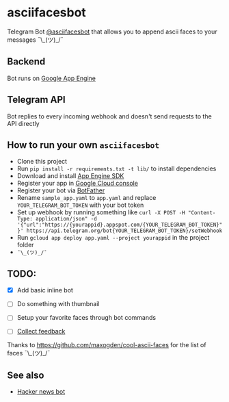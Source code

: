 # asciifacesbot
Telegram Bot [@asciifacesbot](https://telegram.me/asciifacesbot) that allows you to append ascii faces to your messages ¯\\\_(ツ)\_/¯

## Backend
Bot runs on [Google App Engine](https://cloud.google.com/appengine/)

## Telegram API
Bot replies to every incoming webhook and doesn't send requests to the API directly

## How to run your own `asciifacesbot`
- Clone this project
- Run `pip install -r requirements.txt -t lib/` to install dependencies
- Download and install [App Engine SDK](https://cloud.google.com/appengine/downloads)
- Register your app in [Google Cloud console](https://console.cloud.google.com)
- Register your bot via [BotFather](https://telegram.me/BotFather)
- Rename `sample_app.yaml` to `app.yaml` and replace `YOUR_TELEGRAM_BOT_TOKEN` with your bot token
- Set up webhook by running something like `curl -X POST -H "Content-Type: application/json" -d '{"url":"https://{yourappid}.appspot.com/{YOUR_TELEGRAM_BOT_TOKEN}"}' https://api.telegram.org/bot{YOUR_TELEGRAM_BOT_TOKEN}/setWebhook`
- Run `gcloud app deploy app.yaml --project yourappid` in the project folder
- `¯\_(ツ)_/¯`

## TODO:
- [x] Add basic inline bot
- [ ] Do something with thumbnail
- [ ] Setup your favorite faces through bot commands
- [ ] [Collect feedback](https://core.telegram.org/bots/inline#collecting-feedback)


Thanks to https://github.com/maxogden/cool-ascii-faces for the list of faces ¯\\\_(ツ)\_/¯

## See also
- [Hacker news bot](https://github.com/phil-r/hackernewsbot)
